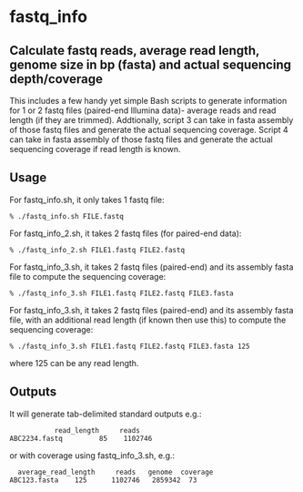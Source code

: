 # fastq_info
## Calculate fastq reads, average read length, genome size in bp (fasta) and actual sequencing depth/coverage
This includes a few handy yet simple Bash scripts to generate information for 1 or 2 fastq files (paired-end Illumina data)- average reads and read length (if they are trimmed). Addtionally, script 3 can take in fasta assembly of those fastq files and generate the actual sequencing coverage. Script 4 can take in fasta assembly of those fastq files and generate the actual sequencing coverage if read length is known.

## Usage
For fastq_info.sh, it only takes 1 fastq file:
```
% ./fastq_info.sh FILE.fastq
```
For fastq_info_2.sh, it takes 2 fastq files (for paired-end data):
```
% ./fastq_info_2.sh FILE1.fastq FILE2.fastq
```
For fastq_info_3.sh, it takes 2 fastq files (paired-end) and its assembly fasta file to compute the sequencing coverage:
```
% ./fastq_info_3.sh FILE1.fastq FILE2.fastq FILE3.fasta
```
For fastq_info_3.sh, it takes 2 fastq files (paired-end) and its assembly fasta file, with an additional read length (if known then use this) to compute the sequencing coverage:
```
% ./fastq_info_3.sh FILE1.fastq FILE2.fastq FILE3.fasta 125
```
where 125 can be any read length.

## Outputs
It will generate tab-delimited standard outputs e.g.:
```
           read_length     reads
ABC2234.fastq         85    1102746
```
or with coverage using fastq_info_3.sh, e.g.:
```
  average_read_length     reads   genome  coverage
ABC123.fasta    125      1102746   2859342  73
```

